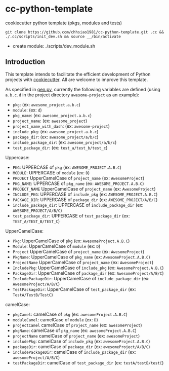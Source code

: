 # cc-python-template

cookiecutter python template (pkgs, modules and tests)

    git clone https://github.com/chhsiao1981/cc-python-template.git .cc && ./.cc/scripts/init_dev.sh && source __/bin/activate

* create module: ./scripts/dev_module.sh

## Introduction

This template intends to facilitate the efficient development of Python projects with [cookiecutter](https://github.com/cookiecutter/cookiecutter).
All are welcome to improve this template.

As specified in [gen.py](https://github.com/chhsiao1981/cc-python-template/blob/main/gen.py),
currently the following variables are defined (using `a.b.c.d` in the project directory `awesome-project` as an example):

* `pkg`: (ex: `awesome_project.a.b.c`)
* `module`: (ex: `d`)
* `pkg_name`: (ex: `awesome_project.a.b.c`)
* `project_name`: (ex: `awesome_project`)
* `project_name_with_dash`: (ex: `awesome-project`)
* `include_pkg`: (ex: `awesome_project.a.b.c`)
* `package_dir`: (ex: `awesome_project/a/b/c`)
* `include_package_dir`: (ex: `awesome_project/a/b/c`)
* `test_package_dir`: (ex: `test_a/test_b/test_c`)

Uppercase:
* `PKG`: UPPERCASE of `pkg` (ex: `AWESOME_PROJECT.A.B.C`)
* `MODULE`: UPPERCASE of `module` (ex: `D`)
* `PROJECT` UpperCamelCase of `project_name` (ex: `AwesomeProject`)
* `PKG_NAME`: UPPERCASE of `pkg_name` (ex: `AWESOME_PROJECT.A.B.C`)
* `PROJECT_NAME` UpperCamelCase of `project_name` (ex: `AwesomeProject`)
* `INCLUDE_PKG`: UPPERCASE of `include_pkg` (ex: `AWESOME_PROJECT.A.B.C`)
* `PACKAGE_DIR`: UPPERCASE of `package_dir` (ex: `AWESOME_PROJECT/A/B/C`)
* `include_package_dir`: UPPERCASE of `include_package_dir` (ex: `AWESOME_PROJECT/A/B/C`)
* `test_package_dir`: UPPERCASE of `test_package_dir` (ex: `TEST_A/TEST_B/TEST_C`)

UpperCamelCase:
* `Pkg`: UpperCamelCase of `pkg` (ex: `AwesomeProject.A.B.C`)
* `Module`: UpperCamelCase of `module` (ex: `D`)
* `Project` UpperCamelCase of `project_name` (ex: `AwesomeProject`)
* `PkgName`: UpperCamelCase of `pkg_name` (ex: `AwesomeProject.A.B.C`)
* `ProjectName` UpperCamelCase of `project_name` (ex: `AwesomeProject`)
* `IncludePkg`: UpperCamelCase of `include_pkg` (ex: `AwesomeProject.A.B.C`)
* `PackageDir`: UpperCamelCase of `package_dir` (ex: `AwesomeProject/A/B/C`)
* `IncludePackageDir`: UpperCamelCase of `include_package_dir` (ex: `AwesomeProject/A/B/C`)
* `TestPackageDir`: UpperCamelCase of `test_package_dir` (ex: `TestA/TestB/TestC`)

camelCase:
* `pkgCamel`: camelCase of `pkg` (ex: `awesomeProject.A.B.C`)
* `moduleCamel`: camelCase of `module` (ex: `D`)
* `projectCamel` camelCase of `project_name` (ex: `awesomeProject`)
* `pkgName`: camelCase of `pkg_name` (ex: `awesomeProject.A.B.C`)
* `projectName` camelCase of `project_name` (ex: `awesomeProject`)
* `includePkg`: camelCase of `include_pkg` (ex: `awesomeProject.A.B.C`)
* `packageDir`: camelCase of `package_dir` (ex: `awesomeProject/A/B/C`)
* `includePackageDir`: camelCase of `include_package_dir` (ex: `awesomeProject/A/B/C`)
* `testPackageDir`: camelCase of `test_package_dir` (ex: `testA/testB/testC`)

